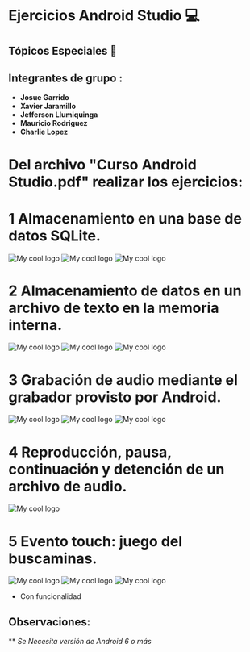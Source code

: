 # Ejercicios Android Studio :computer:

## Tópicos Especiales :iphone:

## Integrantes de grupo : 

* **Josue Garrido** 
* **Xavier Jaramillo** 
* **Jefferson Llumiquinga**  
* **Mauricio Rodriguez**
* **Charlie Lopez**


# Del archivo "Curso Android Studio.pdf" realizar los ejercicios:

# 1 **Almacenamiento en una base de datos SQLite.**

<img src="../master/1. Almacenamiento en una Base de Datos SQLite/1.png" alt="My cool logo"/>
<img src="../master/1. Almacenamiento en una Base de Datos SQLite/2.png" alt="My cool logo"/>
<img src="../master/1. Almacenamiento en una Base de Datos SQLite/3.png" alt="My cool logo"/>

# 2 **Almacenamiento de datos en un archivo de texto en la memoria interna.**

<img src="../master/2. Almacenamiento de Datos en un archivo de texto en la Memoria Interna/1.png" alt="My cool logo"/>
<img src="../master/2. Almacenamiento de Datos en un archivo de texto en la Memoria Interna/2.png" alt="My cool logo"/>
<img src="../master/2. Almacenamiento de Datos en un archivo de texto en la Memoria Interna/3.png" alt="My cool logo"/>

# 3 **Grabación de audio mediante el grabador provisto por Android.**

<img src="../master/3. Grabación de audio mediante el grabador provisto por Andorid/1.png" alt="My cool logo"/>
<img src="../master/3. Grabación de audio mediante el grabador provisto por Andorid/2.png" alt="My cool logo"/>
<img src="../master/3. Grabación de audio mediante el grabador provisto por Andorid/3.png" alt="My cool logo"/>

# 4 **Reproducción, pausa, continuación y detención de un archivo de audio.**

<img src="../master/4. Reproduccion, pausa, continuacion y detencion de un archivo de audio/1.png" alt="My cool logo"/>



# 5 **Evento touch: juego del buscaminas.**

<img src="../master/5. Evento touch - Juego del Buscaminas/1.png" alt="My cool logo"/>
<img src="../master/5. Evento touch - Juego del Buscaminas/2.png" alt="My cool logo"/>
<img src="../master/5. Evento touch - Juego del Buscaminas/3.png" alt="My cool logo"/>




* Con funcionalidad


## Observaciones:

** *Se Necesita versión de Android 6 o más*


